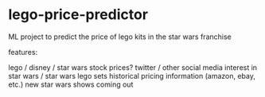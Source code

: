 # lego-price-predictor
ML project to predict the price of lego kits in the star wars franchise


features: 

lego / disney / star wars stock prices?
twitter / other social media interest in star wars / star wars lego sets
historical pricing information (amazon, ebay, etc.)
new star wars shows coming out
